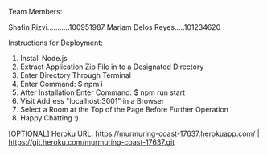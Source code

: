 Team Members:

Shafin Rizvi...........100951987 
Mariam Delos Reyes.....101234620

Instructions for Deployment:

1) Install Node.js 
2) Extract Application Zip File in to a Designated Directory
3) Enter Directory Through Terminal
4) Enter Command: $ npm i
5) After Installation Enter Command: $ npm run start
6) Visit Address "localhost:3001" in a Browser
7) Select a Room at the Top of the Page Before Further Operation
8) Happy Chatting :)

[OPTIONAL]
Heroku URL: 
https://murmuring-coast-17637.herokuapp.com/ | https://git.heroku.com/murmuring-coast-17637.git
